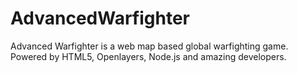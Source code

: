 # AdvancedWarfighter
Advanced Warfighter is a web map based global warfighting game. Powered by HTML5, Openlayers, Node.js and amazing developers.
